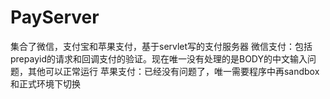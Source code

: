 # PayServer
集合了微信，支付宝和苹果支付，基于servlet写的支付服务器
微信支付：包括prepayid的请求和回调支付的验证。现在唯一没有处理的是BODY的中文输入问题，其他可以正常运行
苹果支付：已经没有问题了，唯一需要程序中再sandbox和正式环境下切换
